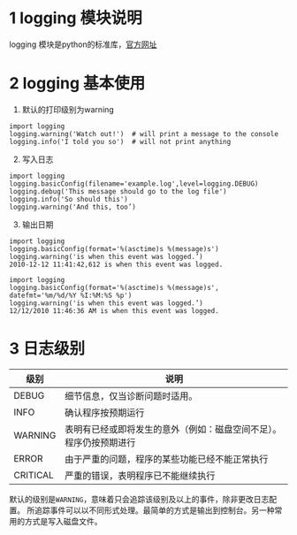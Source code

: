 
# 1 logging 模块说明
logging 模块是python的标准库，[官方网址](https://docs.python.org/3/howto/logging.html)
# 2 logging 基本使用
1. 默认的打印级别为warning
```
import logging
logging.warning('Watch out!')  # will print a message to the console
logging.info('I told you so')  # will not print anything
```
2. 写入日志
```
import logging
logging.basicConfig(filename='example.log',level=logging.DEBUG)
logging.debug('This message should go to the log file')
logging.info('So should this')
logging.warning('And this, too’)
```
3. 输出日期
```
import logging
logging.basicConfig(format='%(asctime)s %(message)s')
logging.warning('is when this event was logged.’)
2010-12-12 11:41:42,612 is when this event was logged.

import logging
logging.basicConfig(format='%(asctime)s %(message)s', datefmt='%m/%d/%Y %I:%M:%S %p')
logging.warning('is when this event was logged.’)
12/12/2010 11:46:36 AM is when this event was logged.
```

# 3 日志级别

|级别|说明|
|-----|---|
|DEBUG|细节信息，仅当诊断问题时适用。
|INFO|确认程序按预期运行
|WARNING|表明有已经或即将发生的意外（例如：磁盘空间不足）。程序仍按预期进行
|ERROR|由于严重的问题，程序的某些功能已经不能正常执行
|CRITICAL|严重的错误，表明程序已不能继续执行

默认的级别是``WARNING``，意味着只会追踪该级别及以上的事件，除非更改日志配置。
所追踪事件可以以不同形式处理。最简单的方式是输出到控制台。另一种常用的方式是写入磁盘文件。
<!--stackedit_data:
eyJoaXN0b3J5IjpbMjAzNDY4MzU0NiwxMTM1Mjg4NDE1LC0xNz
MwMzg0MzldfQ==
-->